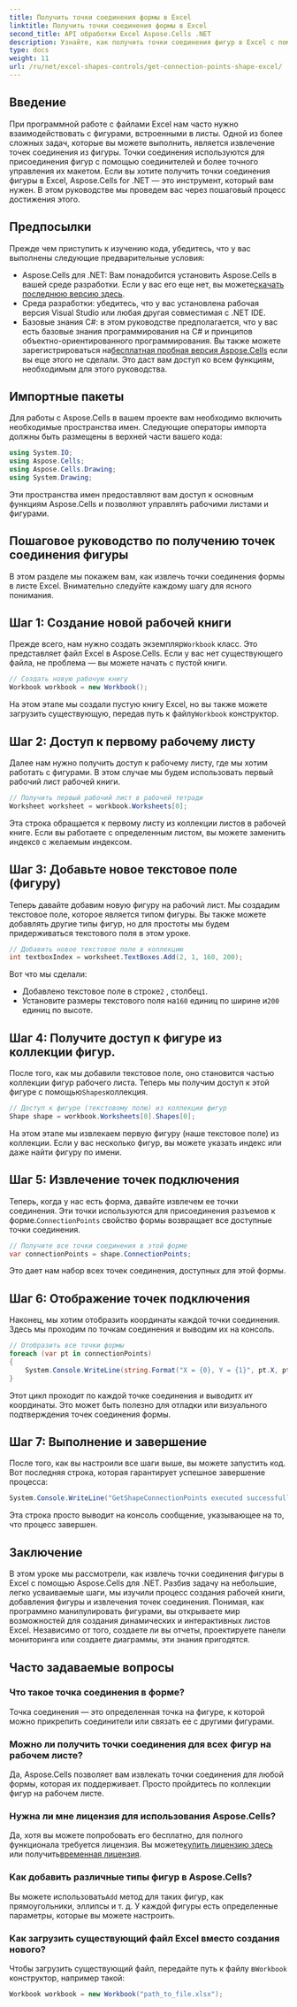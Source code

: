 ```yaml
---
title: Получить точки соединения формы в Excel
linktitle: Получить точки соединения формы в Excel
second_title: API обработки Excel Aspose.Cells .NET
description: Узнайте, как получить точки соединения фигур в Excel с помощью Aspose.Cells для .NET. Следуйте нашему пошаговому руководству, чтобы легко извлекать и отображать точки фигур программным способом.
type: docs
weight: 11
url: /ru/net/excel-shapes-controls/get-connection-points-shape-excel/
---
```

## Введение
При программной работе с файлами Excel нам часто нужно взаимодействовать с фигурами, встроенными в листы. Одной из более сложных задач, которые вы можете выполнить, является извлечение точек соединения из фигуры. Точки соединения используются для присоединения фигур с помощью соединителей и более точного управления их макетом. Если вы хотите получить точки соединения фигуры в Excel, Aspose.Cells for .NET — это инструмент, который вам нужен. В этом руководстве мы проведем вас через пошаговый процесс достижения этого.
## Предпосылки
Прежде чем приступить к изучению кода, убедитесь, что у вас выполнены следующие предварительные условия:
- Aspose.Cells для .NET: Вам понадобится установить Aspose.Cells в вашей среде разработки. Если у вас его еще нет, вы можете[скачать последнюю версию здесь](https://releases.aspose.com/cells/net/).
- Среда разработки: убедитесь, что у вас установлена рабочая версия Visual Studio или любая другая совместимая с .NET IDE.
- Базовые знания C#: в этом руководстве предполагается, что у вас есть базовые знания программирования на C# и принципов объектно-ориентированного программирования.
 Вы также можете зарегистрироваться на[бесплатная пробная версия Aspose.Cells](https://releases.aspose.com/) если вы еще этого не сделали. Это даст вам доступ ко всем функциям, необходимым для этого руководства.

## Импортные пакеты
Для работы с Aspose.Cells в вашем проекте вам необходимо включить необходимые пространства имен. Следующие операторы импорта должны быть размещены в верхней части вашего кода:
```csharp
using System.IO;
using Aspose.Cells;
using Aspose.Cells.Drawing;
using System.Drawing;
```
Эти пространства имен предоставляют вам доступ к основным функциям Aspose.Cells и позволяют управлять рабочими листами и фигурами.

## Пошаговое руководство по получению точек соединения фигуры
В этом разделе мы покажем вам, как извлечь точки соединения формы в листе Excel. Внимательно следуйте каждому шагу для ясного понимания.
## Шаг 1: Создание новой рабочей книги
 Прежде всего, нам нужно создать экземпляр`Workbook` класс. Это представляет файл Excel в Aspose.Cells. Если у вас нет существующего файла, не проблема — вы можете начать с пустой книги.
```csharp
// Создать новую рабочую книгу
Workbook workbook = new Workbook();
```
 На этом этапе мы создали пустую книгу Excel, но вы также можете загрузить существующую, передав путь к файлу`Workbook` конструктор.
## Шаг 2: Доступ к первому рабочему листу
Далее нам нужно получить доступ к рабочему листу, где мы хотим работать с фигурами. В этом случае мы будем использовать первый рабочий лист рабочей книги.
```csharp
// Получить первый рабочий лист в рабочей тетради
Worksheet worksheet = workbook.Worksheets[0];
```
 Эта строка обращается к первому листу из коллекции листов в рабочей книге. Если вы работаете с определенным листом, вы можете заменить индекс`0` с желаемым индексом.
## Шаг 3: Добавьте новое текстовое поле (фигуру)
Теперь давайте добавим новую фигуру на рабочий лист. Мы создадим текстовое поле, которое является типом фигуры. Вы также можете добавлять другие типы фигур, но для простоты мы будем придерживаться текстового поля в этом уроке.
```csharp
// Добавить новое текстовое поле в коллекцию
int textboxIndex = worksheet.TextBoxes.Add(2, 1, 160, 200);
```
Вот что мы сделали:
-  Добавлено текстовое поле в строке`2` , столбец`1`.
-  Установите размеры текстового поля на`160` единиц по ширине и`200` единиц по высоте.
## Шаг 4: Получите доступ к фигуре из коллекции фигур.
 После того, как мы добавили текстовое поле, оно становится частью коллекции фигур рабочего листа. Теперь мы получим доступ к этой фигуре с помощью`Shapes`коллекция.
```csharp
// Доступ к фигуре (текстовому полю) из коллекции фигур
Shape shape = workbook.Worksheets[0].Shapes[0];
```
На этом этапе мы извлекаем первую фигуру (наше текстовое поле) из коллекции. Если у вас несколько фигур, вы можете указать индекс или даже найти фигуру по имени.
## Шаг 5: Извлечение точек подключения
Теперь, когда у нас есть форма, давайте извлечем ее точки соединения. Эти точки используются для присоединения разъемов к форме.`ConnectionPoints` свойство формы возвращает все доступные точки соединения.
```csharp
// Получите все точки соединения в этой форме
var connectionPoints = shape.ConnectionPoints;
```
Это дает нам набор всех точек соединения, доступных для этой формы.
## Шаг 6: Отображение точек подключения
Наконец, мы хотим отобразить координаты каждой точки соединения. Здесь мы проходим по точкам соединения и выводим их на консоль.
```csharp
// Отобразить все точки формы
foreach (var pt in connectionPoints)
{
    System.Console.WriteLine(string.Format("X = {0}, Y = {1}", pt.X, pt.Y));
}
```
 Этот цикл проходит по каждой точке соединения и выводит`X` и`Y` координаты. Это может быть полезно для отладки или визуального подтверждения точек соединения формы.
## Шаг 7: Выполнение и завершение
После того, как вы настроили все шаги выше, вы можете запустить код. Вот последняя строка, которая гарантирует успешное завершение процесса:
```csharp
System.Console.WriteLine("GetShapeConnectionPoints executed successfully.");
```
Эта строка просто выводит на консоль сообщение, указывающее на то, что процесс завершен.

## Заключение
В этом уроке мы рассмотрели, как извлечь точки соединения фигуры в Excel с помощью Aspose.Cells для .NET. Разбив задачу на небольшие, легко усваиваемые шаги, мы изучили процесс создания рабочей книги, добавления фигуры и извлечения точек соединения.
Понимая, как программно манипулировать фигурами, вы открываете мир возможностей для создания динамических и интерактивных листов Excel. Независимо от того, создаете ли вы отчеты, проектируете панели мониторинга или создаете диаграммы, эти знания пригодятся.
## Часто задаваемые вопросы
### Что такое точка соединения в форме?
Точка соединения — это определенная точка на фигуре, к которой можно прикрепить соединители или связать ее с другими фигурами.
### Можно ли получить точки соединения для всех фигур на рабочем листе?
Да, Aspose.Cells позволяет вам извлекать точки соединения для любой формы, которая их поддерживает. Просто пройдитесь по коллекции фигур на рабочем листе.
### Нужна ли мне лицензия для использования Aspose.Cells?
Да, хотя вы можете попробовать его бесплатно, для полного функционала требуется лицензия. Вы можете[купить лицензию здесь](https://purchase.aspose.com/buy) или получить[временная лицензия](https://purchase.aspose.com/temporary-license/).
### Как добавить различные типы фигур в Aspose.Cells?
 Вы можете использовать`Add` метод для таких фигур, как прямоугольники, эллипсы и т. д. У каждой фигуры есть определенные параметры, которые вы можете настроить.
### Как загрузить существующий файл Excel вместо создания нового?
 Чтобы загрузить существующий файл, передайте путь к файлу в`Workbook` конструктор, например такой:  
```csharp
Workbook workbook = new Workbook("path_to_file.xlsx");
```